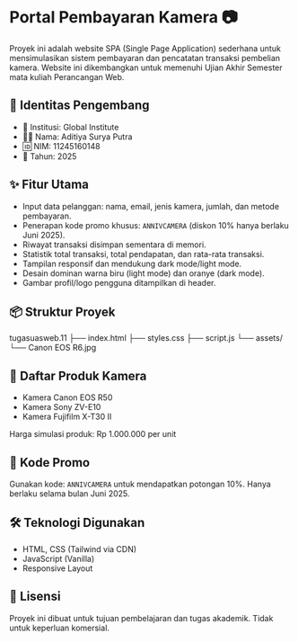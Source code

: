 # Portal Pembayaran Kamera 📷

Proyek ini adalah website SPA (Single Page Application) sederhana untuk mensimulasikan sistem pembayaran dan pencatatan transaksi pembelian kamera. Website ini dikembangkan untuk memenuhi Ujian Akhir Semester mata kuliah Perancangan Web.

## 👤 Identitas Pengembang

- 🏫 Institusi: Global Institute
- 👨‍💻 Nama: Aditiya Surya Putra
- 🆔 NIM: 11245160148
- 📅 Tahun: 2025

## ✨ Fitur Utama

- Input data pelanggan: nama, email, jenis kamera, jumlah, dan metode pembayaran.
- Penerapan kode promo khusus: `ANNIVCAMERA` (diskon 10% hanya berlaku Juni 2025).
- Riwayat transaksi disimpan sementara di memori.
- Statistik total transaksi, total pendapatan, dan rata-rata transaksi.
- Tampilan responsif dan mendukung dark mode/light mode.
- Desain dominan warna biru (light mode) dan oranye (dark mode).
- Gambar profil/logo pengguna ditampilkan di header.

## 📦 Struktur Proyek

tugasuasweb.11
├── index.html 
├── styles.css 
├── script.js 
└── assets/
      └── Canon EOS R6.jpg

## 📸 Daftar Produk Kamera

- Kamera Canon EOS R50
- Kamera Sony ZV-E10
- Kamera Fujifilm X-T30 II

Harga simulasi produk: Rp 1.000.000 per unit

## 🎁 Kode Promo

Gunakan kode: `ANNIVCAMERA` untuk mendapatkan potongan 10%. Hanya berlaku selama bulan Juni 2025.

## 🛠️ Teknologi Digunakan

- HTML, CSS (Tailwind via CDN)
- JavaScript (Vanilla)
- Responsive Layout

## 📃 Lisensi

Proyek ini dibuat untuk tujuan pembelajaran dan tugas akademik. Tidak untuk keperluan komersial.
